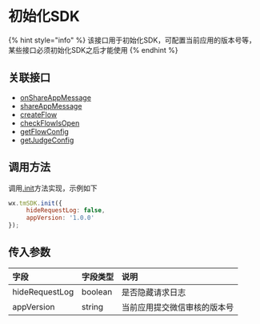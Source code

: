 # 初始化SDK



{% hint style="info" %}
该接口用于初始化SDK，可配置当前应用的版本号等，某些接口必须初始化SDK之后才能使用
{% endhint %}

## **关联接口**

* [onShareAppMessage](../../you-xi-pei-zhi/ji-shu-zhi-nan/dev-sharing/onshareappmessage.md)
* [shareAppMessage](../../you-xi-pei-zhi/ji-shu-zhi-nan/dev-sharing/shareappmessage.md)
* [createFlow](zhu-jian-hua/createflow/)
* [checkFlowIsOpen](zhu-jian-hua/get-ad-position-status.md)
* [getFlowConfig](zhu-jian-hua/api/get-ad-position-config.md)
* [getJudgeConfig](../../you-xi-pei-zhi/ji-shu-zhi-nan/function-switch.md)

## **调用方法**

调用[.init](init.md)方法实现，示例如下

```javascript
wx.tmSDK.init({
     hideRequestLog: false,
     appVersion: '1.0.0'
});
```

## **传入参数**

| 字段 | 字段类型 | 说明 |
| :--- | :--- | :--- |
| hideRequestLog | boolean | 是否隐藏请求日志 |
| appVersion | string | 当前应用提交微信审核的版本号 |

